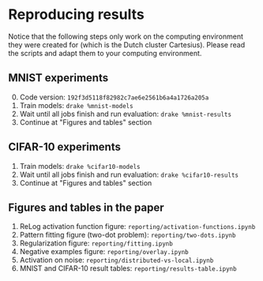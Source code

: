 

# Reproducing results

Notice that the following steps only work on the computing environment they 
were created for (which is the Dutch cluster Cartesius). Please read the 
scripts and adapt them to your computing environment.

## MNIST experiments

0. Code version: `192f3d5118f82982c7ae6e2561b6a4a1726a205a`
1. Train models: `drake %mnist-models`
2. Wait until all jobs finish and run evaluation: `drake %mnist-results`
3. Continue at "Figures and tables" section

## CIFAR-10 experiments

1. Train models: `drake %cifar10-models`
2. Wait until all jobs finish and run evaluation: `drake %cifar10-results`
3. Continue at "Figures and tables" section

## Figures and tables in the paper

1. ReLog activation function figure: `reporting/activation-functions.ipynb`
2. Pattern fitting figure (two-dot problem): `reporting/two-dots.ipynb`
3. Regularization figure: `reporting/fitting.ipynb`
4. Negative examples figure: `reporting/overlay.ipynb`
5. Activation on noise: `reporting/distributed-vs-local.ipynb`
6. MNIST and CIFAR-10 result tables: `reporting/results-table.ipynb`
